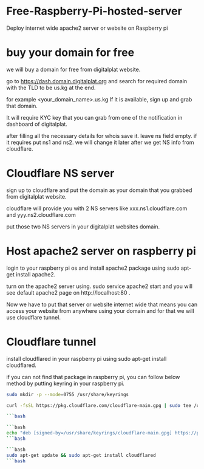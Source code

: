 # Free-Raspberry-Pi-hosted-server
Deploy internet wide apache2 server or website on Raspberry pi

# buy your domain for free
we will buy a domain for free from digitalplat website.

go to https://dash.domain.digitalplat.org and search for required domain with the TLD to be us.kg at the end.

for example <your_domain_name>.us.kg
If it is available, sign up and grab that domain.

It will require KYC key that you can grab from one of the notification in dashboard of digitalplat.

after filling all the necessary details for whois save it. leave ns field empty. if it requires put ns1 and ns2. we will change it later after we get NS info from cloudflare.

# Cloudflare NS server

sign up to cloudflare and put the domain as your domain that you grabbed from digitalplat website.

cloudflare will provide you with 2 NS servers like xxx.ns1.cloudflare.com and yyy.ns2.cloudflare.com

put those two NS servers in your digitalplat websites domain.

# Host apache2 server on raspberry pi

login to your raspberry pi os and install apache2 package using sudo apt-get install apache2.

turn on the apache2 server using. sudo service apache2 start and you will see default apache2 page on http://localhost:80 .

Now we have to put that server or website internet wide that means you can access your website from anywhere using your domain and for that we will use cloudflare tunnel.

# Cloudflare tunnel

install cloudflared in your raspberry pi using sudo apt-get install cloudflared.

if you can not find that package in raspberry pi, you can follow below method by putting keyring in your raspberry pi.

```bash
sudo mkdir -p --mode=0755 /usr/share/keyrings

curl -fsSL https://pkg.cloudflare.com/cloudflare-main.gpg | sudo tee /usr/share/keyrings/cloudflare-main.gpg >/dev/null

```bash

```bash
echo "deb [signed-by=/usr/share/keyrings/cloudflare-main.gpg] https://pkg.cloudflare.com/cloudflared any main" | sudo tee /etc/apt/sources.list.d/cloudflared.list
```bash

```bash
sudo apt-get update && sudo apt-get install cloudflared
```bash
